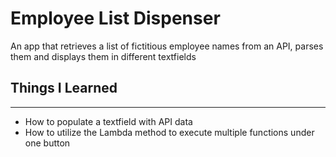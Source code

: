 # Employee List Dispenser
An app that retrieves a list of fictitious employee names from an API, parses them and displays them in different textfields

## Things I Learned
________________________
- How to populate a textfield with API data
- How to utilize the Lambda method to execute multiple functions
  under one button
